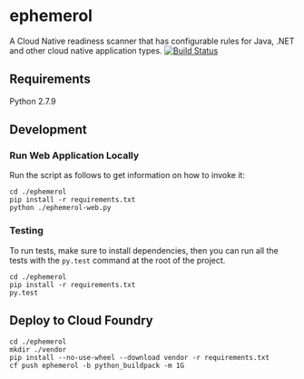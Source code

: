 # ephemerol
A Cloud Native readiness scanner that has configurable rules for Java, .NET and other cloud native application types.
[![Build Status](https://travis-ci.org/Pivotal-Field-Engineering/ephemerol.png?branch=master)](https://travis-ci.org/Pivotal-Field-Engineering/ephemerol)

## Requirements
Python 2.7.9

## Development
### Run Web Application Locally
Run the script as follows to get information on how to invoke it:
```
cd ./ephemerol
pip install -r requirements.txt
python ./ephemerol-web.py

```

### Testing
To run tests, make sure to install dependencies, then you can run all the tests with the `py.test` command at the root of the project.
```
cd ./ephemerol
pip install -r requirements.txt
py.test
```

## Deploy to Cloud Foundry
```
cd ./ephemerol
mkdir ./vendor
pip install --no-use-wheel --download vendor -r requirements.txt
cf push ephemerol -b python_buildpack -m 1G
```
